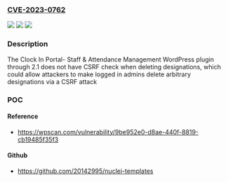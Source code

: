 ### [CVE-2023-0762](https://cve.mitre.org/cgi-bin/cvename.cgi?name=CVE-2023-0762)
![](https://img.shields.io/static/v1?label=Product&message=Clock%20In%20Portal-%20Staff%20%26%20Attendance%20Management&color=blue)
![](https://img.shields.io/static/v1?label=Version&message=n%2Fa&color=blue)
![](https://img.shields.io/static/v1?label=Vulnerability&message=CWE-352%20Cross-Site%20Request%20Forgery%20(CSRF)&color=brighgreen)

### Description

The Clock In Portal- Staff & Attendance Management WordPress plugin through 2.1 does not have CSRF check when deleting designations, which could allow attackers to make logged in admins delete arbitrary designations via a CSRF attack

### POC

#### Reference
- https://wpscan.com/vulnerability/9be952e0-d8ae-440f-8819-cb19485f35f3

#### Github
- https://github.com/20142995/nuclei-templates

